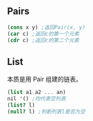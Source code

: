 ## Pairs
```scheme
(cons x y) ;返回Pair(x, y)
(car c) ;返回c的第一个元素
(cdr c) ;返回c的第二个元素
```

## List
本质是用 Pair 组建的链表。
```scheme
(list a1 a2 ... an)
nil '() ;均代表空列表
(list? l)
(null? l) ;判断列表l是否为空
```